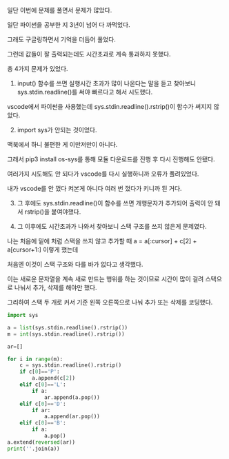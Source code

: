 일단 이번에 문제를 풀면서 문제가 많았다.

일단 파이썬을 공부한 지 3년이 넘어 다 까먹었다.

그래도 구글링하면서 기억을 더듬어 풀었다.

그런데 값들이 잘 출력되는데도 시간초과로 계속 통과하지 못했다.



총 4가지 문제가 있었다.

1. input() 함수를 쓰면 실행시간 초과가 많이 나온다는 말을 듣고 찾아보니sys.stdin.readline()를 써야 빠르다고 해서 시도했다.

vscode에서 파이썬을 사용했는데 sys.stdin.readline().rstrip()이 함수가 써지지 않았다.



2. import sys가 안되는 것이었다.

맥북에서 하니 불편한 게 이만저만이 아니다.

그래서 pip3 install os-sys를 통해 모듈 다운로드를 진행 후 다시 진행해도 안됐다.

여러가지 시도해도 안 되다가 vscode를 다시 실행하니까 오류가 풀려있었다.

내가 vscode를 안 껐다 켜본게 아니다 여러 번 껐다가 키니까 된 거다.



3. 그 후에도 sys.stdin.readline()이 함수를 쓰면 개행문자가 추가되어 출력이 안 돼서 rstrip()을 붙여야했다.



4. 그 이후에도 시간초과가 나와서 찾아보니 스택 구조를 쓰지 않은게 문제였다.

나는 처음에 밑에 처럼 스택을 쓰지 않고 추가할 때 a = a[:cursor] + c[2] + a[cursor+1:] 이렇게 했는데

처음엔 이것이 스택 구조와 다를 바가 없다고 생각했다.

이는 새로운 문자열을 계속 새로 만드는 행위를 하는 것이므로 시간이 많이 걸려 스택으로 나눠서 추가, 삭제를 해야만 했다.

그리하여 스택 두 개로 커서 기준 왼쪽 오른쪽으로 나눠 추가 또는 삭제를 코딩했다.


```python
import sys

a = list(sys.stdin.readline().rstrip())
m = int(sys.stdin.readline().rstrip())

ar=[]

for i in range(m):
    c = sys.stdin.readline().rstrip()
    if c[0]=='P':
        a.append(c[2])
    elif c[0]=='L':
        if a:
            ar.append(a.pop())
    elif c[0]=='D':
        if ar:
            a.append(ar.pop())
    elif c[0]=='B':
        if a:
            a.pop()
a.extend(reversed(ar))
print(''.join(a))
```











